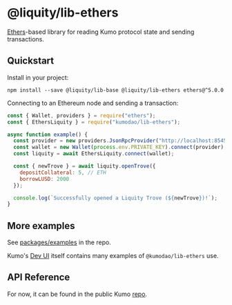 # @liquity/lib-ethers

[Ethers](https://www.npmjs.com/package/ethers)-based library for reading Kumo protocol state and sending transactions.

## Quickstart

Install in your project:

```
npm install --save @liquity/lib-base @liquity/lib-ethers ethers@^5.0.0
```

Connecting to an Ethereum node and sending a transaction:

```javascript
const { Wallet, providers } = require("ethers");
const { EthersLiquity } = require("kumodao/lib-ethers");

async function example() {
  const provider = new providers.JsonRpcProvider("http://localhost:8545");
  const wallet = new Wallet(process.env.PRIVATE_KEY).connect(provider);
  const liquity = await EthersLiquity.connect(wallet);

  const { newTrove } = await liquity.openTrove({
    depositCollateral: 5, // ETH
    borrowLUSD: 2000
  });

  console.log(`Successfully opened a Liquity Trove (${newTrove})!`);
}
```

## More examples

See [packages/examples](https://github.com/kumodao/borrowprot/tree/master/packages/examples) in the repo.

Kumo's [Dev UI](https://github.com/kumodao/borrowprot/tree/master/packages/dev-frontend) itself contains many examples of `@kumodao/lib-ethers` use.

## API Reference

For now, it can be found in the public Kumo [repo](https://github.com/kumodao/borrowprot/blob/master/docs/sdk/lib-ethers.md).

